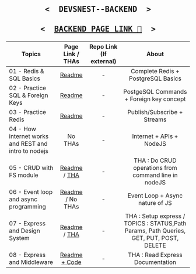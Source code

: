 <p align="center">

   <h2 align="center">
     <pre><samp><&nbsp; DEVSNEST--BACKEND &nbsp;></samp></pre>
   </h2>
</p>

<p align="center">

   <h2 align="center">
     <pre><samp><&nbsp; <a href="https://thedeepakchaturvedi.github.io/Devsnest-Backend/">BACKEND PAGE LINK 📝</a> &nbsp;></samp></pre>
   </h2>
</p>

| Topics                                               |                                                 Page Link / THAs                                                  | Repo Link (If external) |                                          About                                          |
| ---------------------------------------------------- | :---------------------------------------------------------------------------------------------------------------: | :---------------------: | :-------------------------------------------------------------------------------------: |
| 01 - Redis & SQL Basics                              |                                 [Readme](/01-Redis%20%26%20SQL%20Basics/REDIS.md)                                 |            -            |                           Complete Redis + PostgreSQL Basics                            |
| 02 - Practice SQL & Foreign Keys                     |                      [Readme](/02%20-%20Practice%20SQL%20%26%20Foreign%20Keys/POSTGRESQL.md)                      |            -            |                        PostgeSQL Commands + Foreign key concept                         |
| 03 - Practice Redis                                  |                             [Readme](/03%20-%20%20Practice%20Redis/PRACTICEREDIS.md)                              |            -            |                               Publish/Subscribe + Streams                               |
| 04 - How internet works and REST and intro to nodejs |                                                      No THAs                                                      |            -            |                                Internet + APIs + NodeJS                                 |
| 05 - CRUD with FS module                             |     [Readme](/05%20-%20CRUD%20with%20fs%20module/README.md) / [THA](/05%20-%20CRUD%20with%20fs%20module/THA)      |            -            |                  THA : Do CRUD operations from command line in nodeJS                   |
| 06 - Event loop and async programming                |                 [Readme](/06%20-%20Event%20loop%20and%20async%20programming/README.md) / No THAs                  |            -            |                             Event Loop + Async nature of JS                             |
| 07 - Express and Design System                       | [Readme](/07%20-%20Express%20and%20Design%20system/README.md) / [THA](/07%20-%20Express%20and%20Design%20system/) |            -            | THA : Setup express / TOPICS : STATUS,Path Params, Path Queries, GET, PUT, POST, DELETE |
| 08 - Express and Middleware                          |                             [Readme + Code](08%20-%20Express%20middleware/README.md)                              |            -            |                            THA : Read Express Documentation                             |
